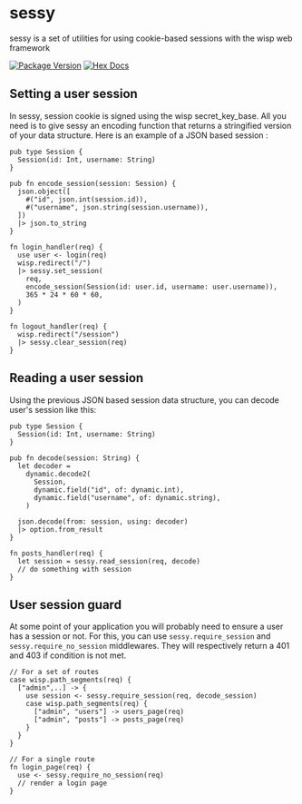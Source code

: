 # sessy

sessy is a set of utilities for using cookie-based sessions with the wisp web framework

[![Package Version](https://img.shields.io/hexpm/v/sessy)](https://hex.pm/packages/sessy)
[![Hex Docs](https://img.shields.io/badge/hex-docs-ffaff3)](https://hexdocs.pm/sessy/)

## Setting a user session
In sessy, session cookie is signed using the wisp secret_key_base.
All you need is to give sessy an encoding function that returns a stringified version of your data structure.
Here is an example of a JSON based session :
```gleam
pub type Session {
  Session(id: Int, username: String)
}

pub fn encode_session(session: Session) {
  json.object([
    #("id", json.int(session.id)),
    #("username", json.string(session.username)),
  ])
  |> json.to_string
}

fn login_handler(req) {
  use user <- login(req)
  wisp.redirect("/")
  |> sessy.set_session(
    req,
    encode_session(Session(id: user.id, username: user.username)),
    365 * 24 * 60 * 60,
  )
}

fn logout_handler(req) {
  wisp.redirect("/session")
  |> sessy.clear_session(req)
}
```

## Reading a user session
Using the previous JSON based session data structure, you can decode user's session like this:
```gleam
pub type Session {
  Session(id: Int, username: String)
}

pub fn decode(session: String) {
  let decoder =
    dynamic.decode2(
      Session,
      dynamic.field("id", of: dynamic.int),
      dynamic.field("username", of: dynamic.string),
    )

  json.decode(from: session, using: decoder)
  |> option.from_result
}

fn posts_handler(req) {
  let session = sessy.read_session(req, decode)
  // do something with session
}
```

## User session guard
At some point of your application you will probably need to ensure a user has a session or not.
For this, you can use `sessy.require_session` and `sessy.require_no_session` middlewares. They will respectively return a 401 and 403 if condition is not met.

```gleam
// For a set of routes
case wisp.path_segments(req) {
  ["admin",..] -> {
    use session <- sessy.require_session(req, decode_session)
    case wisp.path_segments(req) {
      ["admin", "users"] -> users_page(req)
      ["admin", "posts"] -> posts_page(req)
    }
  }
}

// For a single route
fn login_page(req) {
  use <- sessy.require_no_session(req)
  // render a login page
}
```
